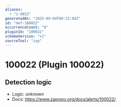 ```yaml
---
aliases:
  - "1-0022"
generatedAt: "2025-09-04T00:31:04Z"
id: "def-100022"
occurrenceCount: "0"
pluginId: "100022"
schemaVersion: "v1"
sourceTool: "zap"
---
```


# 100022 (Plugin 100022)

## Detection logic

- Logic: unknown
- Docs: https://www.zaproxy.org/docs/alerts/100022/

